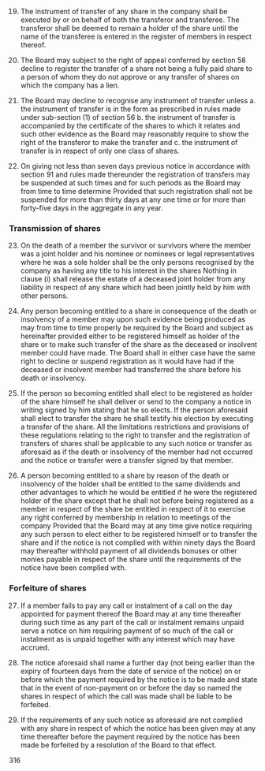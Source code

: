 19. The instrument of transfer of any share in the company shall be executed by or on behalf of both the transferor and transferee. The transferor shall be deemed to remain a holder of the share until the name of the transferee is entered in the register of members in respect thereof.

20. The Board may subject to the right of appeal conferred by section 58 decline to register the transfer of a share not being a fully paid share to a person of whom they do not approve or any transfer of shares on which the company has a lien.

21. The Board may decline to recognise any instrument of transfer unless a. the instrument of transfer is in the form as prescribed in rules made under sub-section (1) of section 56 b. the instrument of transfer is accompanied by the certificate of the shares to which it relates and such other evidence as the Board may reasonably require to show the right of the transferor to make the transfer and c. the instrument of transfer is in respect of only one class of shares.

22. On giving not less than seven days previous notice in accordance with section 91 and rules made thereunder the registration of transfers may be suspended at such times and for such periods as the Board may from time to time determine Provided that such registration shall not be suspended for more than thirty days at any one time or for more than forty-five days in the aggregate in any year.

### Transmission of shares

23. On the death of a member the survivor or survivors where the member was a joint holder and his nominee or nominees or legal representatives where he was a sole holder shall be the only persons recognised by the company as having any title to his interest in the shares Nothing in clause (i) shall release the estate of a deceased joint holder from any liability in respect of any share which had been jointly held by him with other persons.

24. Any person becoming entitled to a share in consequence of the death or insolvency of a member may upon such evidence being produced as may from time to time properly be required by the Board and subject as hereinafter provided either to be registered himself as holder of the share or to make such transfer of the share as the deceased or insolvent member could have made. The Board shall in either case have the same right to decline or suspend registration as it would have had if the deceased or insolvent member had transferred the share before his death or insolvency.

25. If the person so becoming entitled shall elect to be registered as holder of the share himself he shall deliver or send to the company a notice in writing signed by him stating that he so elects. If the person aforesaid shall elect to transfer the share he shall testify his election by executing a transfer of the share. All the limitations restrictions and provisions of these regulations relating to the right to transfer and the registration of transfers of shares shall be applicable to any such notice or transfer as aforesaid as if the death or insolvency of the member had not occurred and the notice or transfer were a transfer signed by that member.

26. A person becoming entitled to a share by reason of the death or insolvency of the holder shall be entitled to the same dividends and other advantages to which he would be entitled if he were the registered holder of the share except that he shall not before being registered as a member in respect of the share be entitled in respect of it to exercise any right conferred by membership in relation to meetings of the company Provided that the Board may at any time give notice requiring any such person to elect either to be registered himself or to transfer the share and if the notice is not complied with within ninety days the Board may thereafter withhold payment of all dividends bonuses or other monies payable in respect of the share until the requirements of the notice have been complied with.

### Forfeiture of shares

27. If a member fails to pay any call or instalment of a call on the day appointed for payment thereof the Board may at any time thereafter during such time as any part of the call or instalment remains unpaid serve a notice on him requiring payment of so much of the call or instalment as is unpaid together with any interest which may have accrued.

28. The notice aforesaid shall name a further day (not being earlier than the expiry of fourteen days from the date of service of the notice) on or before which the payment required by the notice is to be made and state that in the event of non-payment on or before the day so named the shares in respect of which the call was made shall be liable to be forfeited.

29. If the requirements of any such notice as aforesaid are not complied with any share in respect of which the notice has been given may at any time thereafter before the payment required by the notice has been made be forfeited by a resolution of the Board to that effect.

316